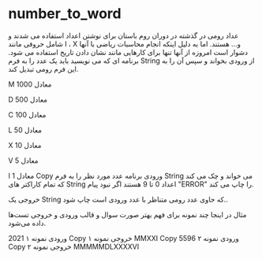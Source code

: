 # number_to_word
عداد رومی در گذشته در دوران روم باستان برای نوشتن اعداد استفاده می شدند و شامل حروفی مانند I ، X و... هستند. اما به دلیل اینکه انجام محاسبات ریاضی با آنها دشوار است امروزه از آنها تنها برای کارهایی مانند نشان دادن تاریخ استفاده می شود. برنامه ای که می نویسید باید یک عدد را به فرم String از ورودی بخواند و سپس آن را به این فرم رومی تبدیل کند.

M
معادل 1000

D
معادل 500

C
معادل 100

L
معادل 50

X
معادل 10

V
معادل 5

I
معادل 1
Copy
ورودی
برنامه عدد مورد نظر را به فرم String می خواند و چک می کند که تمام کاراکتر های String اعداد 0 تا 9 هستند اگر نبود پیام "ERROR" را چاپ می کند.

خروجی
یک String که حاوی عدد رومی متناظر با عدد ورودی است چاپ شود..

مثال
در اینجا چند نمونه برای فهم بهتر صورت سوال و قالب ورودی و خروجی تست‌ها داده می‌شود.

ورودی نمونه ۱
2021
Copy
خروجی نمونه ۱
MMXXI
Copy
ورودی نمونه ۲
5596
Copy
خروجی نمونه ۲
MMMMMDLXXXXVI
